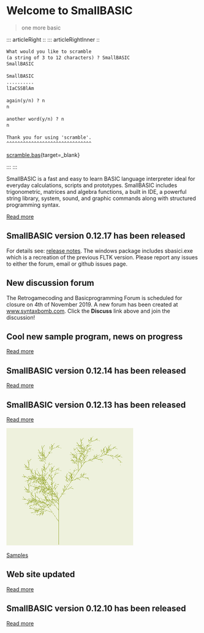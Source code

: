 # Welcome to SmallBASIC

> one more basic

::: articleRight ::
::: articleRightInner ::

```
What would you like to scramble
(a string of 3 to 12 characters) ? SmallBASIC
SmallBASIC

SmallBASIC
..........
lIaCSSBlAm

again(y/n) ? n
n

another word(y/n) ? n
n

Thank you for using 'scramble'.
^^^^^^^^^^^^^^^^^^^^^^^^^^^^^^^
```

[scramble.bas](https://raw.githubusercontent.com/smallbasic/smallbasic.samples/master/games%201/scramble.bas){target=_blank}

:::
:::

SmallBASIC is a fast and easy to learn BASIC language interpreter ideal for everyday calculations, scripts and prototypes. SmallBASIC includes trigonometric, matrices and algebra functions, a built in IDE, a powerful string library, system, sound, and graphic commands along with structured programming syntax.

[Read more](/pages/guide.html)

## SmallBASIC version 0.12.17 has been released

For details see: [release notes](https://github.com/smallbasic/SmallBASIC/releases/tag/0_12_17). The windows package includes sbasici.exe which is a recreation of the previous FLTK version. Please report any issues to either the forum, email or github issues page.

## New discussion forum

The Retrogamecoding and Basicprogramming Forum is scheduled for closure on 4th of November 2019. A new forum has been created at www.syntaxbomb.com. Click the **Discuss** link above and join the discussion!

## Cool new sample program, news on progress

[Read more](/posts/2019-06-02.html)

## SmallBASIC version 0.12.14 has been released

[Read more](/pages/changelog.html)

## SmallBASIC version 0.12.13 has been released

[Read more](/posts/2018-09-13.html)

![](images/lsystem.png "Fun with lsystems")

[Samples](/pages/samples.html)

## Web site updated

[Read more](/posts/2018-29-03.html)

## SmallBASIC version 0.12.10 has been released

[Read more](/posts/2017-24-12-1.html)
